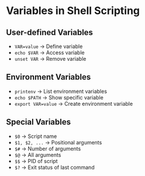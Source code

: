 # Variables in Shell Scripting

## User-defined Variables
- `VAR=value` → Define variable
- `echo $VAR` → Access variable
- `unset VAR` → Remove variable

## Environment Variables
- `printenv` → List environment variables
- `echo $PATH` → Show specific variable
- `export VAR=value` → Create environment variable

## Special Variables
- `$0` → Script name
- `$1, $2, ...` → Positional arguments
- `$#` → Number of arguments
- `$@` → All arguments
- `$$` → PID of script
- `$?` → Exit status of last command

